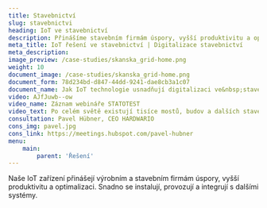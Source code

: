 ```yaml
---
title: Stavebnictví
slug: stavebnictvi
heading: IoT ve stavebnictví
description: Přinášíme stavebním firmám úspory, vyšší produktivitu a optimalizaci.
meta_title: IoT řešení ve stavebnictví | Digitalizace stavebnictví
meta_description: 
image_preview: /case-studies/skanska_grid-home.png
weight: 10
document_image: /case-studies/skanska_grid-home.png
document_form: 78d234bd-d847-44dd-9241-dae8cb3a1c07
document_name: Jak IoT technologie usnadňují digitalizaci ve&nbsp;stavebnictví
video: AJfJuwb--ow
video_name: Záznam webináře STATOTEST
video_text: Po celém světě existují tisíce mostů, budov a dalších staveb s&nbsp;problematickou statikou. Příběh projektu STATOTEST ukazuje, jak mohou technologie IoT zabránit zhroucení mostů, budov nebo zdí. Neinvazivně, jednoduše a nákladově efektivně.
consultation: Pavel Hübner, CEO HARDWARIO
cons_img: pavel.jpg
cons_link: https://meetings.hubspot.com/pavel-hubner
menu:
    main:
        parent: 'Řešení'
---
```


Naše IoT zařízení přinášejí výrobním a stavebním firmám úspory, vyšší produktivitu a&nbsp;optimalizaci. Snadno se instalují, provozují a integrují s dalšími systémy.